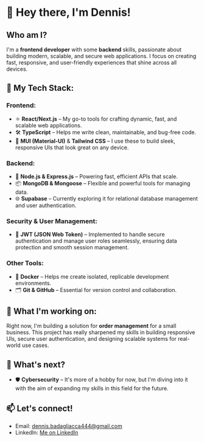 # 👋 Hey there, I'm Dennis!

## Who am I?
I'm a **frontend developer** with some **backend** skills, passionate about building modern, scalable, and secure web applications. I focus on creating fast, responsive, and user-friendly experiences that shine across all devices.

## 🔧 My Tech Stack:
### Frontend:
- ⚛️ **React/Next.js** – My go-to tools for crafting dynamic, fast, and scalable web applications.
- 🛠️ **TypeScript** – Helps me write clean, maintainable, and bug-free code.
- 🎨 **MUI (Material-UI)** & **Tailwind CSS** – I use these to build sleek, responsive UIs that look great on any device.

### Backend:
- 🚀 **Node.js & Express.js** – Powering fast, efficient APIs that scale.
- 📦 **MongoDB & Mongoose** – Flexible and powerful tools for managing data.
- 🌐 **Supabase** – Currently exploring it for relational database management and user authentication.

### Security & User Management:
- 🔐 **JWT (JSON Web Token)** – Implemented to handle secure authentication and manage user roles seamlessly, ensuring data protection and smooth session management.

### Other Tools:
- 🐳 **Docker** – Helps me create isolated, replicable development environments.
- 🗂️ **Git & GitHub** – Essential for version control and collaboration.

## 🚀 What I'm working on:
Right now, I'm building a solution for **order management** for a small business. This project has really sharpened my skills in building responsive UIs, secure user authentication, and designing scalable systems for real-world use cases. 

## 🌱 What's next?
- 🛡️ **Cybersecurity** – It's more of a hobby for now, but I'm diving into it with the aim of expanding my skills in this field for the future. 

## 📫 Let's connect!
- Email: [dennis.badagliacca444@gmail.com](mailto:your-email@example.com)
- LinkedIn: [Me on LinkedIn](https://linkedin.com/in/dennisbadagliacca)

